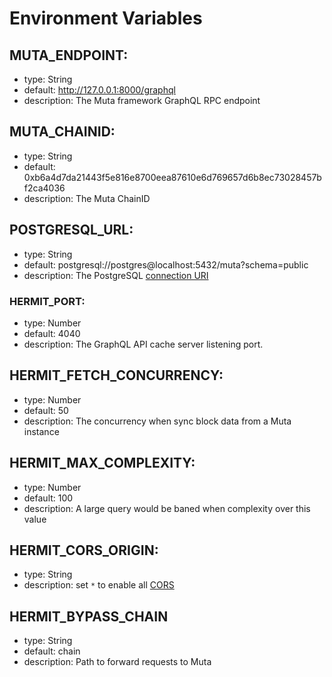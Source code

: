 # Environment Variables

## MUTA_ENDPOINT:

- type: String
- default: http://127.0.0.1:8000/graphql
- description: The Muta framework GraphQL RPC endpoint

## MUTA_CHAINID:

- type: String
- default: 0xb6a4d7da21443f5e816e8700eea87610e6d769657d6b8ec73028457bf2ca4036
- description: The Muta ChainID

## POSTGRESQL_URL:

- type: String
- default: postgresql://postgres@localhost:5432/muta?schema=public
- description: The PostgreSQL [connection URI](https://www.postgresql.org/docs/9.2/libpq-connect.html#LIBPQ-CONNSTRING)

### HERMIT_PORT:

- type: Number
- default: 4040
- description: The GraphQL API cache server listening port.

## HERMIT_FETCH_CONCURRENCY:

- type: Number
- default: 50
- description: The concurrency when sync block data from a Muta instance

## HERMIT_MAX_COMPLEXITY:

- type: Number
- default: 100
- description: A large query would be baned when complexity over this value

## HERMIT_CORS_ORIGIN:
- type: String
- description: set `*` to enable all [CORS](https://developer.mozilla.org/en-US/docs/Web/HTTP/CORS)

## HERMIT_BYPASS_CHAIN
- type: String
- default: chain
- description: Path to forward requests to Muta
